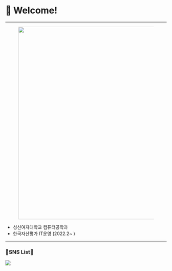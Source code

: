 # 👋 Welcome!
---------------------------------------------------------------------------------------
<figure>
    <img src="https://user-images.githubusercontent.com/96809480/164355200-e31df3ed-55c8-43ca-82ad-ab1d5aeaf8f3.png" width="600" heigth="500" />
</figure>

- 성신여자대학교 컴퓨터공학과
- 한국자산평가 IT운영 (2022.2~ )
---------------------------------------------------------------------------------------

### 🐾SNS List🐾  

<a href="https://www.notion.so/Engineering-Wiki-06c62d851fb14a84a37bc1133218e2b9" target="_blank"><img src="https://img.shields.io/badge/NOTION-green?style=flat-square&logo=이미지 이름&logoColor=white"/></a>

<!-- <a href="클릭시 이동할 링크" target="_blank"><img src="https://img.shields.io/badge/문자-색코드?style=flat-square&logo=이미지 이름&logoColor=white"/></a> -->
<!--
**saeeun98/saeeun98** is a ✨ _special_ ✨ repository because its `README.md` (this file) appears on your GitHub profile.

Here are some ideas to get you started:

- 🔭 I’m currently working on ...
- 🌱 I’m currently learning ...
- 👯 I’m looking to collaborate on ...
- 🤔 I’m looking for help with ...
- 💬 Ask me about ...
- 📫 How to reach me: ...
- 😄 Pronouns: ...
- ⚡ Fun fact: ...
-->
